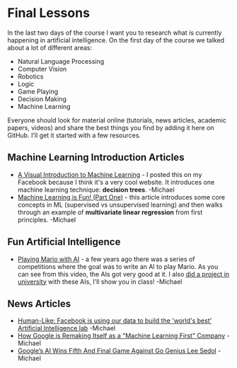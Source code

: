 # Final Lessons

In the last two days of the course I want you to research what is currently happening in artificial intelligence. On the first day of the course we talked about a lot of different areas:
* Natural Language Processing
* Computer Vision
* Robotics
* Logic
* Game Playing
* Decision Making
* Machine Learning

Everyone should look for material online (tutorials, news articles, academic papers, videos) and share the best things you find by adding it here on GitHub. I'll get it started with a few resources.

## Machine Learning Introduction Articles

* [A Visual Introduction to Machine Learning](http://www.r2d3.us/visual-intro-to-machine-learning-part-1/) - I posted this on my Facebook because I think it's a very cool website. It introduces one machine learning technique: **decision trees**. -Michael
* [Machine Learning is Fun! (Part One)](https://medium.com/@ageitgey/machine-learning-is-fun-80ea3ec3c471) - this article introduces some core concepts in ML (supervised vs unsupervised learning) and then walks through an example of **multivariate linear regression** from first principles. -Michael

## Fun Artificial Intelligence

* [Playing Mario with AI](https://www.youtube.com/watch?v=DlkMs4ZHHr8) - a few years ago there was a series of competitions where the goal was to write an AI to play Mario. As you can see from this video, the AIs got very good at it. I also [did a project in university](https://github.com/mjalkio/MarioAI) with these AIs, I'll show you in class! -Michael

## News Articles

* [Human-Like: Facebook is using our data to build the 'world's best' Artificial Intelligence lab](http://www.popsci.com/facebook-ai) -Michael
* [How Google is Remaking Itself as a "Machine Learning First" Company](https://backchannel.com/how-google-is-remaking-itself-as-a-machine-learning-first-company-ada63defcb70) -Michael
* [Google’s AI Wins Fifth And Final Game Against Go Genius Lee Sedol](http://www.wired.com/2016/03/googles-ai-wins-fifth-final-game-go-genius-lee-sedol/) -Michael

